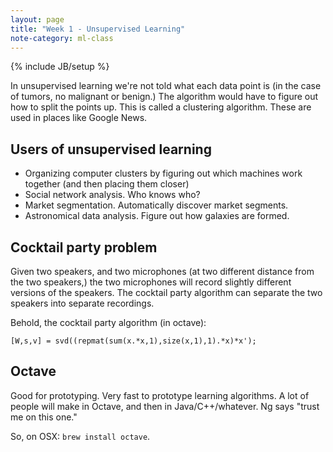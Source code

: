 ```yaml
---
layout: page
title: "Week 1 - Unsupervised Learning"
note-category: ml-class
---
```

{% include JB/setup %}

In unsupervised learning we're not told what each data point is (in the case of
tumors, no malignant or benign.) The algorithm would have to figure out how to
split the points up. This is called a clustering algorithm. These are used in
places like Google News.

Users of unsupervised learning
------------------------------

 - Organizing computer clusters by figuring out which machines work together
   (and then placing them closer)
 - Social network analysis. Who knows who?
 - Market segmentation. Automatically discover market segments.
 - Astronomical data analysis. Figure out how galaxies are formed.

Cocktail party problem
----------------------

Given two speakers, and two microphones (at two different distance from the two
speakers,) the two microphones will record slightly different versions of the
speakers. The cocktail party algorithm can separate the two speakers into
separate recordings.

Behold, the cocktail party algorithm (in octave):

    [W,s,v] = svd((repmat(sum(x.*x,1),size(x,1),1).*x)*x');


Octave
------

Good for prototyping. Very fast to prototype learning algorithms. A lot of
people will make in Octave, and then in Java/C++/whatever. Ng says "trust me on
this one."

So, on OSX: `brew install octave`.
